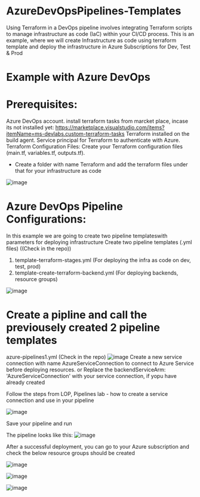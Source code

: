# AzureDevOpsPipelines-Templates

Using Terraform in a DevOps pipeline involves integrating Terraform scripts to manage infrastructure as code (IaC) within your CI/CD process. 
This is an example, where we will create Infrastructure as code using terraform template and deploy the infrastructure in Azure Subscriptions for Dev, Test & Prod

# Example with Azure DevOps
# Prerequisites:

Azure DevOps account.
install terraform tasks from marcket place, incase its not installed yet: https://marketplace.visualstudio.com/items?itemName=ms-devlabs.custom-terraform-tasks
Terraform installed on the build agent.
Service principal for Terraform to authenticate with Azure.
Terraform Configuration Files:
Create your Terraform configuration files (main.tf, variables.tf, outputs.tf).
- Create a folder with name Terraform and add the terraform files under that for your infrastructure as code

![image](https://github.com/damayantiazure/pipeline_template_terraform/assets/92169356/ebc31350-1f5c-465f-a74a-05633f7a5a36)


# Azure DevOps Pipeline Configurations:
In this example we are going to create two pipeline templateswith parameters for deploying infrastructure 
Create two pipeline templates (.yml files) ((Check in the repo))
1. template-terraform-stages.yml  (For deploying the infra as code on dev, test, prod)
2. template-create-terraform-backend.yml (For deploying backends, resource groups)

![image](https://github.com/damayantiazure/pipeline_template_terraform/assets/92169356/611af05b-506c-4d6f-96f5-3d6450a2c51b)

# Create a pipline and call the previousely created 2 pipeline templates
azure-pipelines1.yml (Check in the repo)
![image](https://github.com/damayantiazure/pipeline_template_terraform/assets/92169356/ed0e93dd-01a6-48ed-aef3-6487b7ba728e)
Create a new service connection with name AzureServiceConnection to connect to Azure Service before deploying resources.
or Replace the  backendServiceArm: 'AzureServiceConnection' with your service connection, if yopu have already created

Follow the steps from LOP, Pipelines lab - how to create a service connection and use in your pipeline

![image](https://github.com/damayantiazure/pipeline_template_terraform/assets/92169356/ae00f420-28b0-4ffe-b2b4-4dad95cf24d2)

Save your pipeline and run

The pipeline looks like this:
![image](https://github.com/damayantiazure/pipeline_template_terraform/assets/92169356/8ca5cd18-e50e-4d5a-99da-4b6de5c35c8e)

After a successful deployment, you can go to your Azure subscription and check the below resource groups should be created 

![image](https://github.com/damayantiazure/pipeline_template_terraform/assets/92169356/224912b1-fe52-4da4-b2f7-63943ec31a06)

![image](https://github.com/damayantiazure/pipeline_template_terraform/assets/92169356/6fab8c2e-9c61-4834-8cd4-e4aee58f1987)

![image](https://github.com/damayantiazure/pipeline_template_terraform/assets/92169356/a0ea4957-15f8-4402-ac23-faf7a9db11d3)



